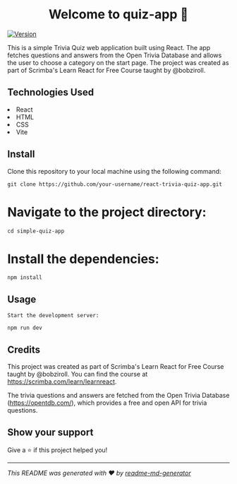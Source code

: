 <h1 align="center">Welcome to quiz-app 👋</h1>
<p>
  <a href="https://www.npmjs.com/package/quiz-app" target="_blank">
    <img alt="Version" src="https://img.shields.io/npm/v/quiz-app.svg">
  </a>
</p>
<p>This is a simple Trivia Quiz web application built using React. The app fetches questions and answers from the Open Trivia Database and allows the user to choose a category on the start page. The project was created as part of Scrimba's Learn React for Free Course taught by @bobziroll.</p>

## Technologies Used
<li>React</li>
<li>HTML</li>
<li>CSS</li>
<li>Vite</li>

## Install
 Clone this repository to your local machine using the following command:

```
git clone https://github.com/your-username/react-trivia-quiz-app.git
```

# Navigate to the project directory:
```
cd simple-quiz-app
```

# Install the dependencies:
```
npm install
```

## Usage

    Start the development server:
```
npm run dev
```
## Credits

This project was created as part of Scrimba's Learn React for Free Course taught by @bobziroll. You can find the course at https://scrimba.com/learn/learnreact.

The trivia questions and answers are fetched from the Open Trivia Database (https://opentdb.com/), which provides a free and open API for trivia questions.

## Show your support

Give a ⭐️ if this project helped you!

***
_This README was generated with ❤️ by [readme-md-generator](https://github.com/kefranabg/readme-md-generator)_
